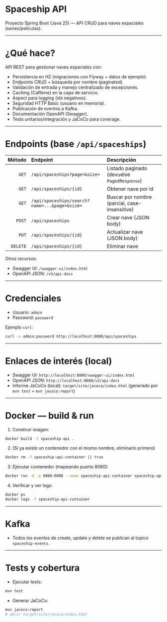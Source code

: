 # Spaceship API

Proyecto Spring Boot (Java 25) — API CRUD para naves espaciales (series/películas).

---

# ¿Qué hace?

API REST para gestionar naves espaciales con:

* Persistencia en H2 (migraciones con Flyway + datos de ejemplo).
* Endpoints CRUD + búsqueda por nombre (paginated).
* Validación de entrada y manejo centralizado de excepciones.
* Caching (Caffeine) en la capa de servicio.
* Aspect para logging (ids negativos).
* Seguridad HTTP Basic (usuario en memoria).
* Publicación de eventos a Kafka.
* Documentación OpenAPI (Swagger).
* Tests unitarios/integración y JaCoCo para coverage.

---

# Endpoints (base `/api/spaceships`)

|   Método | Endpoint                                      | Descripción                                   |
| -------: | :-------------------------------------------- | :-------------------------------------------- |
|    `GET` | `/api/spaceships?page=&size=`                 | Listado paginado (devuelve `PagedResponse`)   |
|    `GET` | `/api/spaceships/{id}`                        | Obtener nave por id                           |
|    `GET` | `/api/spaceships/search?name=...&page=&size=` | Buscar por nombre (parcial, case-insensitive) |
|   `POST` | `/api/spaceships`                             | Crear nave (JSON body)                        |
|    `PUT` | `/api/spaceships/{id}`                        | Actualizar nave (JSON body)                   |
| `DELETE` | `/api/spaceships/{id}`                        | Eliminar nave                                 |

Otros recursos:

* Swagger UI: `/swagger-ui/index.html`
* OpenAPI JSON: `/v3/api-docs`

---

# Credenciales 

* Usuario: `admin`
* Password: `password`

Ejemplo `curl`:

```bash
curl -u admin:password http://localhost:8080/api/spaceships
```

---

# Enlaces de interés (local)

* Swagger UI: `http://localhost:8080/swagger-ui/index.html`
* OpenAPI JSON: `http://localhost:8080/v3/api-docs`
* Informe JaCoCo (local): `target/site/jacoco/index.html` (generado por `mvn test` + `mvn jacoco:report`)

---

# Docker — build & run 


1. Construir imagen:

```bash
docker build -t spaceship-api .
```

2. (Si ya existe un contenedor con el mismo nombre, eliminarlo primero)

```bash
docker rm -f spaceship-api-container || true
```

3. Ejecutar contenedor (mapeando puerto 8080):

```bash
docker run -d -p 8080:8080 --name spaceship-api-container spaceship-api
```

4. Verificar y ver logs:

```bash
docker ps
docker logs -f spaceship-api-container
```

---


# Kafka 

* Todos los eventos de create, update y delete se publican al topico `spaceship-events`.

---

# Tests y cobertura

* Ejecutar tests:

```bash
mvn test
```

* Generar JaCoCo:

```bash
mvn jacoco:report
# abrir target/site/jacoco/index.html
```
